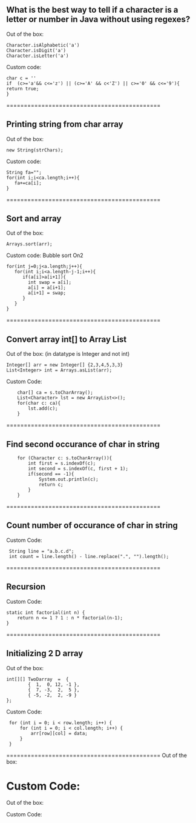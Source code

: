 ## What is the best way to tell if a character is a letter or number in Java without using regexes?

Out of the box:

    Character.isAlphabetic('a')
    Character.isDigit('a')
    Character.isLetter('a')

Custom code:

    char c = ''
    if  (c>='a'&& c<='z') || (c>='A' && c<'Z') || c>='0' && c<='9'){
    return true;
    }

============================================

## Printing string from char array 

Out of the box:

    new String(strChars);

Custom code:

    String fa="";
    for(int i;i<ca.length;i++){
       fa+=ca[i];
    }

============================================

## Sort and array 

Out of the box:

    Arrays.sort(arr);

Custom code: Bubble sort On2 

    for(int j=0;j<a.length;j++){
       for(int i;i<a.length-j-1;i++){
          if(a[i]>a[i+1]){
            int swap = a[i];
            a[i] = a[i+1];
            a[i+1] = swap;
          }
       }
    }

============================================

## Convert array int[] to Array List 

Out of the box: (in datatype is Integer and not int)

    Integer[] arr = new Integer[] {2,3,4,5,3,3}
    List<Integer> int = Arrays.asList(arr);

Custom Code:

        char[] ca = s.toCharArray();
        List<Character> lst = new ArrayList<>();
        for(char c: ca){
            lst.add(c);
        }  

============================================

## Find second occurance of char in string

        for (Character c: s.toCharArray()){
            int first = s.indexOf(c);
            int second = s.indexOf(c, first + 1);
            if(second == -1){
                System.out.println(c);
                return c;
            }
        }
        
============================================
## Count number of occurance of char in string

Custom Code:

     String line = "a.b.c.d";
     int count = line.length() - line.replace(".", "").length();

============================================
## Recursion 
Custom Code:
  
    static int factorial(int n) {
        return n <= 1 ? 1 : n * factorial(n-1);
    }


============================================
## Initializing 2 D array 
Out of the box:

    int[][] TwoDarray  =  {  
            {  1,  0, 12, -1 },
            {  7, -3,  2,  5 },
            { -5, -2,  2, -9 }
    };
    
Custom Code:

     for (int i = 0; i < row.length; i++) {
         for (int i = 0; i < col.length; i++) {
             arr[row][col] = data;
         }
     }

============================================
Out of the box:

Custom Code:
============================================
Out of the box:

Custom Code: